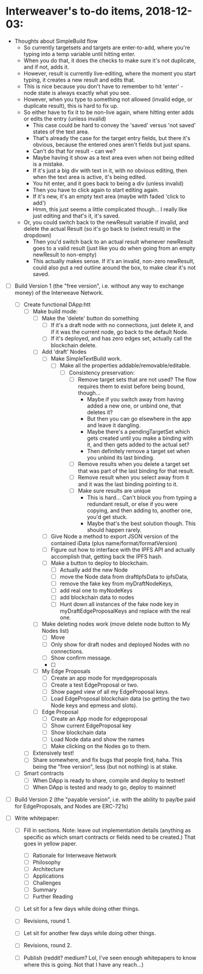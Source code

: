 # Interweaver's to-do items, 2018-12-03:

- Thoughts about SimpleBuild flow
  - So currently targetsets and targets are enter-to-add, where you're typing into a temp variable until hitting enter.
  - When you do that, it does the checks to make sure it's not duplicate, and if not, adds it.
  - However, result is currently live-editing, where the moment you start typing, it creates a new result and edits that.
  - This is nice because you don't have to remember to hit 'enter' - node state is always exactly what you see.
  - However, when you type to something not allowed (invalid edge, or duplicate result), this is hard to fix up.
  - So either have to fix it to be non-live again, where hitting enter adds or edits the entry (unless invalid)
    - This case could be hard to convey the 'saved' versus 'not saved' states of the text area.
    - That's already the case for the target entry fields, but there it's obvious, because the entered ones aren't fields but just spans.
    - Can't do that for result - can we?
    - Maybe having it show as a text area even when not being edited is a mistake.
    - If it's just a big div with text in it, with no obvious editing, then when the text area is active, it's being edited.
    - You hit enter, and it goes back to being a div (unless invalid)
    - Then you have to click again to start editing again.
    - If it's new, it's an empty text area (maybe with faded 'click to add')
    - Hmm, this just seems a little complicated though... I really like just editing and that's it, it's saved.
  - Or, you could switch back to the newResult variable if invalid, and delete the actual Result (so it's go back to (select result) in the dropdown)
    - Then you'd switch back to an actual result whenever newResult goes to a valid result (just like you do when going from an empty newResult to non-empty)
    - This actually makes sense. If it's an invalid, non-zero newResult, could also put a red outline around the box, to make clear it's not saved.

- [ ] Build Version 1 (the "free version", i.e. without any way to exchange money) of the Interweave Network.
  - [ ] Create functional DApp:htt
    - [ ] Make build mode:
      - [ ] Make the 'delete' button do something
        - [ ] If it's a draft node with no connections, just delete it, and if it was the current node, go back to the default Node.
        - [ ] If it's deployed, and has zero edges set, actually call the blockchain delete.
      - [ ] Add 'draft' Nodes
        - [ ] Make SimpleTextBuild work.
          - [ ] Make all the properties addable/removable/editable.
            - [ ] Consistency preservation:
              - [ ] Remove target sets that are not used? The flow requires them to exist before being bound, though...
                - Maybe if you switch away from having added a new one, or unbind one, that deletes it?
                - But then you can go elsewhere in the app and leave it dangling.
                - Maybe there's a pendingTargetSet which gets created until you make a binding with it, and then gets added to the actual set?
                - Then definitely remove a target set when you unbind its last binding.
              - [ ] Remove results when you delete a target set that was part of the last binding for that result.
              - [ ] Remove result when you select away from it and it was the last binding pointing to it.
              - [ ] Make sure results are unique
                - This is hard... Can't block you from typing a redundant result, or else if you were copying, and then adding to, another one, you'd get stuck.
                - Maybe that's the best solution though. This should happen rarely.
        - [ ] Give Node a method to export JSON version of the contained iData (plus name/format/formatVersion)
        - [ ] Figure out how to interface with the IPFS API and actually accomplish that, getting back the IPFS hash.
        - [ ] Make a button to deploy to blockchain.
          - [ ] Actually add the new Node
          - [ ] move the Node data from draftIpfsData to ipfsData,
          - [ ] remove the fake key from myDraftNodeKeys,
          - [ ] add real one to myNodeKeys
          - [ ] add blockchain data to nodes
          - [ ] Hunt down all instances of the fake node key in myDraftEdgeProposalKeys and replace with the real one.
      - [ ] Make deleting nodes work (move delete node button to My Nodes list)
        - [ ] Move
        - [ ] Only show for draft nodes and deployed Nodes with no connections.
        - [ ] Show confirm message.
        - [ ]
      - [ ] My Edge Proposals
        - [ ] Create an app mode for myedgeproposals
        - [ ] Create a test EdgeProposal or two.
        - [ ] Show paged view of all my EdgeProposal keys.
        - [ ] Load EdgeProposal blockchain data (so getting the two Node keys and epmess and slots).
      - [ ] Edge Proposal
        - [ ] Create an App mode for edgeproposal
        - [ ] Show current EdgeProposal key
        - [ ] Show blockchain data
        - [ ] Load Node data and show the names
        - [ ] Make clicking on the Nodes go to them.
    - [ ] Extensively test!
    - [ ] Share somewhere, and fix bugs that people find, haha. This being the "free version", less (but not nothing) is at stake.
  - [ ] Smart contracts
    - [ ] When DApp is ready to share, compile and deploy to testnet!
    - [ ] When DApp is tested and ready to go, deploy to mainnet!
    
- [ ] Build Version 2 (the "payable version", i.e. with the ability to pay/be paid for EdgeProposals, and Nodes are ERC-721s)

- [ ] Write whitepaper:
    - [ ] Fill in sections. Note: leave out implementation details (anything as specific as which smart contracts or fields need to be created.) That goes in yellow paper.
      - [ ] Rationale for Interweave Network
      - [ ] Philosophy
      - [ ] Architecture
      - [ ] Applications
      - [ ] Challenges
      - [ ] Summary
      - [ ] Further Reading
    - [ ] Let sit for a few days while doing other things.
    - [ ] Revisions, round 1.
    - [ ] Let sit for another few days while doing other things.
    - [ ] Revisions, round 2.
    - [ ] Publish (reddit? medium? Lol, I've seen enough whitepapers to know where this is going. Not that I have any reach...)
 



 
